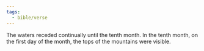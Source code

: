 ```yaml
---
tags:
  - bible/verse
---
```

The waters receded continually until the tenth month. In the tenth month, on the first day of the month, the tops of the mountains were visible.